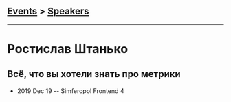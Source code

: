 ## [Events](../README.md) > [Speakers](../speakers.md)
---

# Ростислав Штанько

## Всё, что вы хотели знать про метрики
- 2019 Dec 19 -- Simferopol Frontend 4    
